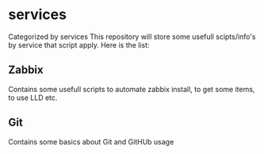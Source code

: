 # services
Categorized by services
This repository will store some usefull scipts/info's by service that script apply.
Here is the list:
## Zabbix
Contains some usefull scripts to automate zabbix install, to get some items, to use LLD etc.
## Git
Contains some basics about Git and GitHUb usage
